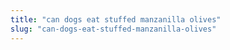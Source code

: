 ```yaml
---
title: "can dogs eat stuffed manzanilla olives"
slug: "can-dogs-eat-stuffed-manzanilla-olives"
---
```


